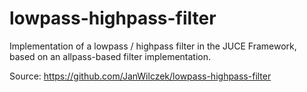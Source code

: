 # lowpass-highpass-filter
Implementation of a lowpass / highpass filter in the JUCE Framework, based on an allpass-based filter implementation. 

Source: https://github.com/JanWilczek/lowpass-highpass-filter
